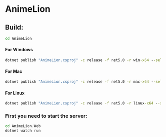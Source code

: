 # AnimeLion

## Build:

```cmd
cd AnimeLion
```

#### For Windows
```cmd
dotnet publish "AnimeLion.csproj" -c release -f net5.0 -r win-x64 --self-contained
```
#### For Mac
```cmd
dotnet publish "AnimeLion.csproj" -c release -f net5.0 -r mac-x64 --self-contained
```

#### For Linux
```cmd
dotnet publish "AnimeLion.csproj" -c release -f net5.0 -r linux-x64 --self-contained
```


### First you need to start the server:
```cmd
cd AnimeLion.Web
dotnet watch run
```
